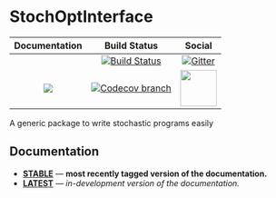 # StochOptInterface

|           **Documentation**             |                 **Build Status**              |               **Social**            |
|:---------------------------------------:|:---------------------------------------------:|:-----------------------------------:|
|                                         |    [![Build Status][build-img]][build-url]    | [![Gitter][gitter-img]][gitter-url] |
| [![][docs-latest-img]][docs-latest-url] | [![Codecov branch][codecov-img]][codecov-url] | [<img src="https://upload.wikimedia.org/wikipedia/commons/thumb/a/af/Discourse_logo.png/799px-Discourse_logo.png" width="64">][discourse-url] |

A generic package to write stochastic programs easily

## Documentation

- [**STABLE**][docs-stable-url] &mdash; **most recently tagged version of the documentation.**
- [**LATEST**][docs-latest-url] &mdash; *in-development version of the documentation.*

[docs-stable-img]: https://img.shields.io/badge/docs-stable-blue.svg
[docs-latest-img]: https://img.shields.io/badge/docs-latest-blue.svg
[docs-stable-url]: https://juliastochopt.github.io/StochOptInterface.jl/stable
[docs-latest-url]: https://juliastochopt.github.io/StochOptInterface.jl/latest

[build-img]: https://travis-ci.org/JuliaStochOpt/StochOptInterface.jl.svg?branch=master
[build-url]: https://travis-ci.org/JuliaStochOpt/StochOptInterface.jl
[codecov-img]: https://codecov.io/gh/JuliaStochOpt/StochOptInterface.jl/branch/master/graph/badge.svg
[codecov-url]: https://codecov.io/gh/JuliaStochOpt/StochOptInterface.jl

[gitter-url]: https://gitter.im/JuliaOpt/StochasticDualDynamicProgramming.jl?utm_source=share-link&utm_medium=link&utm_campaign=share-link
[gitter-img]: https://badges.gitter.im/JuliaOpt/StochasticDualDynamicProgramming.jl.svg
[discourse-url]: https://discourse.julialang.org/c/domain/opt
